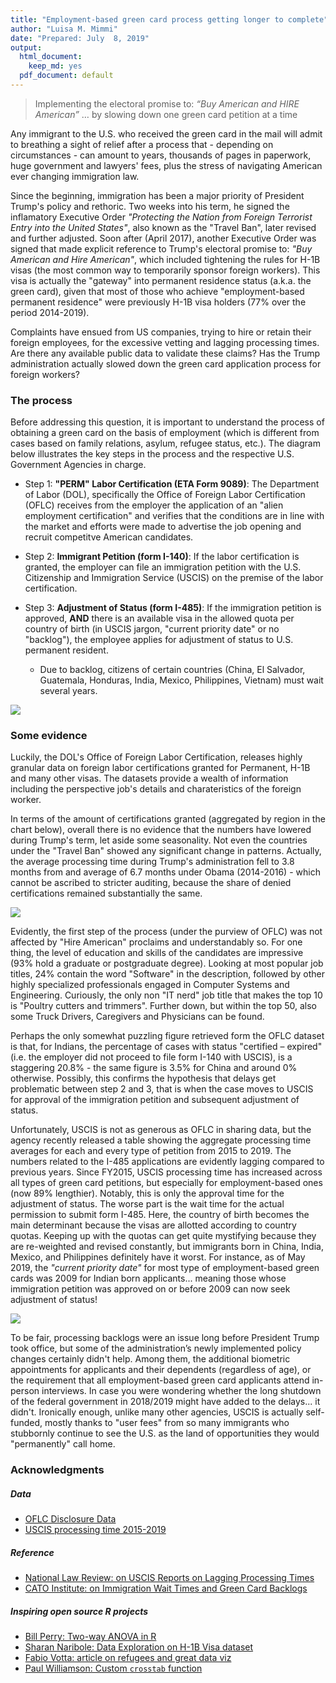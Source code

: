```yaml
---
title: "Employment-based green card process getting longer to complete"
author: "Luisa M. Mimmi"
date: "Prepared: July  8, 2019"
output:
  html_document: 
    keep_md: yes
  pdf_document: default
---
```


> Implementing the electoral promise to: _“Buy American and HIRE American”_ … by slowing down one green card petition at a time 

Any immigrant to the U.S. who received the green card in the mail will admit to breathing a sight of relief after a process that - depending on circumstances - can amount to years, thousands of pages in paperwork, huge government and lawyers' fees, plus the stress of navigating American ever changing immigration law.

Since the beginning, immigration has been a major priority of President Trump's policy and rethoric. Two weeks into his term, he signed the inflamatory Executive Order _"Protecting the Nation from Foreign Terrorist Entry into the United States"_, also known as the "Travel Ban", later revised and further adjusted. Soon after (April 2017), another Executive Order was signed that made explicit reference to Trump's electoral promise to: _"Buy American and Hire American"_, which included tightening the rules for H-1B visas (the most common way to temporarily sponsor foreign workers). This visa is actually the "gateway" into permanent residence status (a.k.a. the green card), given that most of those who achieve "employment-based permanent residence" were previously H-1B visa holders (77% over the period 2014-2019).

Complaints have ensued from US companies, trying to hire or retain their foreign employees, for the excessive vetting and lagging processing times. Are there any available public data to validate these claims? Has the Trump administration actually slowed down the green card application process for foreign workers?

### The process 
Before addressing this question, it is important to understand the process of obtaining a green card on the basis of employment (which is different from cases based on family relations, asylum, refugee status, etc.). The diagram below illustrates the key steps in the process and the respective U.S. Government Agencies in charge.

+ Step 1: **"PERM" Labor Certification (ETA Form 9089)**: The Department of Labor (DOL), specifically the Office of Foreign Labor Certification (OFLC) receives from the employer the application of an "alien employment certification" and verifies that the conditions are in line with the market and efforts were made to advertise the job opening and recruit competitve American candidates. 

+ Step 2: **Immigrant Petition (form I-140)**: If the labor certification is granted, the employer can file an immigration petition with the U.S. Citizenship and Immigration Service (USCIS) on the premise of the labor certification.

+ Step 3: **Adjustment of Status (form I-485)**: If the immigration petition is approved, **AND** there is an available visa in the allowed quota per country of birth (in USCIS jargon, "current priority date" or no "backlog"), the employee applies for adjustment of status to U.S. permanent resident. 
	+ Due to backlog, citizens of certain countries (China, El Salvador, Guatemala, Honduras, India, Mexico, Philippines, Vietnam) must wait several years.

![](GC_flow.png) 

### Some evidence
Luckily, the DOL's Office of Foreign Labor Certification, releases highly granular data on foreign labor certifications granted for Permanent, H-1B and many other visas. The datasets provide a wealth of information including the perspective job's details and charateristics of the foreign worker. 

In terms of the amount of certifications granted (aggregated by region in the chart below), overall there is no evidence that the numbers have lowered during Trump's term, let aside some seasonality. Not even the countries under the "Travel Ban" showed any significant change in patterns. Actually, the average processing time during Trump's administration fell to 3.8 months from and average of 6.7 months under Obama (2014-2016) - which cannot be ascribed to stricter auditing, because the share of denied certifications remained substantially the same. 

![](gg_static_region.png)

Evidently, the first step of the process (under the purview of OFLC) was not affected by "Hire American" proclaims and understandably so. For one thing, the level of education and skills of the candidates are impressive (93% hold a graduate or postgraduate degree). Looking at most popular job titles, 24% contain the word "Software" in the description, followed by other highly specialized professionals engaged in Computer Systems and Engineering. Curiously, the only non "IT nerd" job title that makes the top 10 is "Poultry cutters and trimmers". Further down, but within the top 50, also some Truck Drivers, Caregivers and Physicians can be found. 

Perhaps the only somewhat puzzling figure retrieved form the OFLC dataset is that, for Indians, the percentage of cases with status "certified – expired" (i.e. the employer did not proceed to file form I-140 with USCIS), is a staggering 20.8% - the same figure is 3.5% for China and around 0% otherwise. Possibly, this confirms the hypothesis that delays get problematic between step 2 and 3, that is when the case moves to USCIS for approval of the immigration petition and subsequent adjustment of status. 

Unfortunately, USCIS is not as generous as OFLC in sharing data, but the agency recently released a table showing the aggregate processing time averages for each and every type of petition from 2015 to 2019. 
The numbers related to the I-485 applications are evidently lagging compared to previous years. Since FY2015, USCIS processing time has increased across all types of green card petitions, but especially for employment-based ones (now 89% lengthier). Notably, this is only the approval time for the adjustment of status. The worse part is the wait time for the actual permission to submit form I-485. Here, the country of birth becomes the main determinant because the visas are allotted according to country quotas. Keeping up with the quotas can get quite mystifying because they are re-weighted and revised constantly, but immigrants born in China, India, Mexico, and Philippines definitely have it worst. For instance, as of May 2019, the _"current priority date"_ for most type of employment-based green cards was 2009 for Indian born applicants... meaning those whose immigration petition was approved on or before 2009 can now seek adjustment of status! 

![](USCIStime.png) 

To be fair, processing backlogs were an issue long before President Trump took office, but some of the administration’s newly implemented policy changes certainly didn't help. Among them, the additional biometric appointments for applicants and their dependents (regardless of age), or the requirement that all employment-based green card applicants attend in-person interviews. In case you were wondering whether the long shutdown of the federal government in 2018/2019 might have added to the delays... it didn't. Ironically enough, unlike many other agencies, USCIS is actually self-funded, mostly thanks to "user fees" from so many immigrants who stubbornly continue to see the U.S. as the land of opportunities they would "permanently" call home. 


### Acknowledgments

##### Data
+ [OFLC Disclosure Data](https://www.foreignlaborcert.doleta.gov/performancedata.cfm)
+ [USCIS processing time 2015-2019](https://egov.uscis.gov/processing-times/historic-pt)

##### Reference
+ [National Law Review: on USCIS Reports on Lagging Processing Times](https://www.natlawreview.com/article/uscis-reports-lagging-processing-times)
+ [CATO Institute: on Immigration Wait Times and Green Card Backlogs](https://www.cato.org/publications/policy-analysis/immigration-wait-times-quotas-have-doubled-green-card-backlogs-are-long#full)

##### Inspiring open source R projects
+ [Bill Perry: Two-way ANOVA in R](https://wlperry.github.io/2017stats/05_6_twowayanova.html)
+ [Sharan Naribole: Data Exploration on H-1B Visa dataset](https://github.com/sharan-naribole/H1B_visa_eda)
+ [Fabio Votta: article on refugees and great data viz](https://favstats.eu/post/exploring_us_refugee_data/)
+ [Paul Williamson: Custom `crosstab` function](http://rstudio-pubs-static.s3.amazonaws.com/6975_c4943349b6174f448104a5513fed59a9.html)
